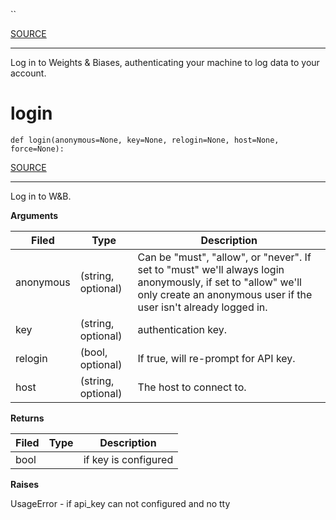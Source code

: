

``

[SOURCE](https://github.com/wandb/client/tree/master/wandb/sdk/wandb_login.py#L0-#L0)
****
    
Log in to Weights & Biases, authenticating your machine to log data to your
account.
    
# login

`def login(anonymous=None, key=None, relogin=None, host=None, force=None): `

[SOURCE](https://github.com/wandb/client/tree/master/wandb/sdk/wandb_login.py#L22-#L42)
****
    
Log in to W&B.

    
**Arguments**
    

    
| **Filed** | **Type** | **Description** |
|--|--|--|
| anonymous | (string, optional) | Can be "must", "allow", or "never". If set to "must" we'll always login anonymously, if set to "allow" we'll only create an anonymous user if the user isn't already logged in. |
| key | (string, optional) | authentication key. |
| relogin | (bool, optional) | If true, will re-prompt for API key. |
| host | (string, optional) | The host to connect to. |
**Returns**
    

    
| **Filed** | **Type** | **Description** |
|--|--|--|
| bool |  | if key is configured |
**Raises**
    
UsageError - if api_key can not configured and no tty
    

